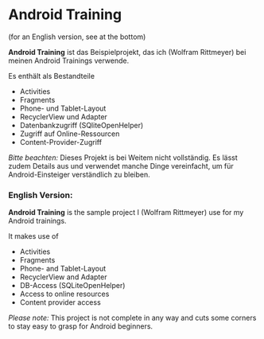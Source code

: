 # Android Training

(for an English version, see at the bottom)

**Android Training** ist das Beispielprojekt, das ich (Wolfram Rittmeyer) bei meinen Android Trainings verwende.

Es enthält als Bestandteile
  - Activities
  - Fragments
  - Phone- und Tablet-Layout
  - RecyclerView und Adapter
  - Datenbankzugriff (SQliteOpenHelper)
  - Zugriff auf Online-Ressourcen
  - Content-Provider-Zugriff

*Bitte beachten:* Dieses Projekt is bei Weitem nicht vollständig. Es lässt zudem Details aus und verwendet manche Dinge vereinfacht, um für Android-Einsteiger verständlich zu bleiben.

### English Version:
**Android Training** is the sample project I (Wolfram Rittmeyer) use for my Android trainings.

It makes use of
 - Activities
 - Fragments
 - Phone- and Tablet-Layout
 - RecyclerView and Adapter
 - DB-Access (SQLiteOpenHelper)
 - Access to online resources
 - Content provider access

*Please note:* This project is not complete in any way and cuts some corners to stay easy to grasp for Android beginners.
